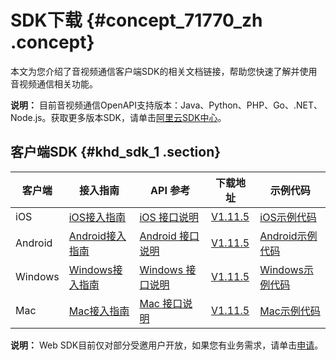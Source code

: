 # SDK下载 {#concept_71770_zh .concept}

本文为您介绍了音视频通信客户端SDK的相关文档链接，帮助您快速了解并使用音视频通信相关功能。

**说明：** 目前音视频通信OpenAPI支持版本：Java、Python、PHP、Go、.NET、Node.js。获取更多版本SDK，请单击[阿里云SDK中心](https://developer.aliyun.com/tools/sdk)。

## 客户端SDK {#khd_sdk_1 .section}

|客户端|接入指南|API 参考|下载地址|示例代码|
|---|----|------|----|----|
|iOS|[iOS接入指南](https://helpcdn.aliyun.com/document_detail/74888.html)|[iOS 接口说明](https://helpcdn.aliyun.com/document_detail/109088.html)|[V1.11.5](http://docs-aliyun.cn-hangzhou.oss.aliyun-inc.com/assets/attach/125415/cn_zh/1564627375334/iOS-Sample-V1.11.5.zip)|[iOS示例代码](http://docs-aliyun.cn-hangzhou.oss.aliyun-inc.com/assets/attach/125204/cn_zh/1564562327692/RtcSample.zip)|
|Android|[Android接入指南](https://helpcdn.aliyun.com/document_detail/74930.html)|[Android 接口说明](https://helpcdn.aliyun.com/document_detail/109082.html)|[V1.11.5](http://docs-aliyun.cn-hangzhou.oss.aliyun-inc.com/assets/attach/125204/cn_zh/1564562210629/AliRTCSdk_1.11.5.1907174.zip)|[Android示例代码](http://docs-aliyun.cn-hangzhou.oss.aliyun-inc.com/assets/attach/125204/cn_zh/1564562308685/RtcSample.zip)|
|Windows|[Windows接入指南](https://helpcdn.aliyun.com/document_detail/74881.html)|[Windows 接口说明](https://helpcdn.aliyun.com/document_detail/109125.html)|[V1.11.5](http://docs-aliyun.cn-hangzhou.oss.aliyun-inc.com/assets/attach/125204/cn_zh/1564562268645/AliRTCSdk_1.11.5.1907174.zip)|[Windows示例代码](http://docs-aliyun.cn-hangzhou.oss.aliyun-inc.com/assets/attach/125204/cn_zh/1564562382418/RtcSample.zip)|
|Mac|[Mac接入指南](https://helpcdn.aliyun.com/document_detail/75023.html)|[Mac 接口说明](https://helpcdn.aliyun.com/document_detail/109116.html)|[V1.11.5](http://docs-aliyun.cn-hangzhou.oss.aliyun-inc.com/assets/attach/125204/cn_zh/1564562248585/AliRTCSdk_1.11.5.1907174.zip)|[Mac示例代码](http://docs-aliyun.cn-hangzhou.oss.aliyun-inc.com/assets/attach/125204/cn_zh/1564562353836/RtcSample.zip)|

**说明：** Web SDK目前仅对部分受邀用户开放，如果您有业务需求，请单击[申请](https://page.aliyun.com/form/act878195301/index.htm)。

